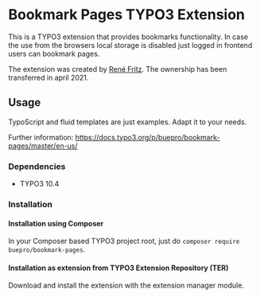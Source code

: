 # Bookmark Pages TYPO3 Extension

This is a TYPO3 extension that provides bookmarks functionality. In case the use from the browsers local storage is
disabled just logged in frontend users can bookmark pages.

The extension was created by [René Fritz](https://github.com/colorcube). The ownership has been transferred in
april 2021.

## Usage

TypoScript and fluid templates are just examples. Adapt it to your needs.

Further information: https://docs.typo3.org/p/buepro/bookmark-pages/master/en-us/

### Dependencies

* TYPO3 10.4

### Installation

#### Installation using Composer

In your Composer based TYPO3 project root, just do `composer require buepro/bookmark-pages`.

#### Installation as extension from TYPO3 Extension Repository (TER)

Download and install the extension with the extension manager module.

